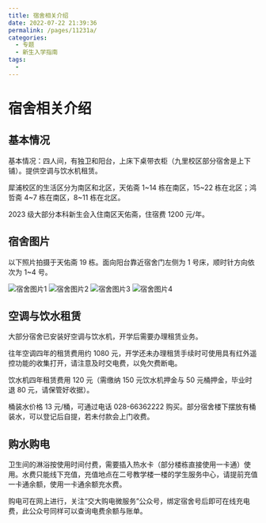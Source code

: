 ```yaml
---
title: 宿舍相关介绍
date: 2022-07-22 21:39:36
permalink: /pages/11231a/
categories:
  - 专题
  - 新生入学指南
tags:
  -
---
```


<!-- markdownlint-disable MD025 MD033 -->

# 宿舍相关介绍

## 基本情况

基本情况：四人间，有独卫和阳台，上床下桌带衣柜（九里校区部分宿舍是上下铺）。提供空调与饮水机租赁。

犀浦校区的生活区分为南区和北区，天佑斋 1~14 栋在南区，15~22 栋在北区；鸿哲斋 4~7 栋在南区，8~11 栋在北区。

2023 级大部分本科新生会入住南区天佑斋，住宿费 1200 元/年。

## 宿舍图片

以下照片拍摄于天佑斋 19 栋。面向阳台靠近宿舍门左侧为 1 号床，顺时针方向依次为 1~4 号。

![宿舍图片1](/img/photo/0.jpg)
![宿舍图片2](/img/photo/1.jpg)
![宿舍图片3](/img/photo/2.jpg)
![宿舍图片4](/img/photo/3.jpg)

## 空调与饮水租赁

大部分宿舍已安装好空调与饮水机，开学后需要办理租赁业务。

往年空调四年的租赁费用约 1080 元，开学还未办理租赁手续时可使用具有红外遥控功能的收集打开，请注意及时交电费，以免欠费断电。

饮水机四年租赁费用 120 元（需缴纳 150 元饮水机押金与 50 元桶押金，毕业时退 80 元，请保管好收据）。

桶装水价格 13 元/桶，可通过电话 028-66362222 购买。部分宿舍楼下摆放有桶装水，可以登记后自提，若未付款会上门收费。

## 购水购电

卫生间的淋浴按使用时间付费，需要插入热水卡（部分楼栋直接使用一卡通）使用。水费只能线下充值，充值地点在二号教学楼一楼的学生服务中心，请提前充值一卡通余额，使用一卡通余额充水费。

购电可在网上进行，关注“交大购电微服务”公众号，绑定宿舍号后即可在线充电费，此公众号同样可以查询电费余额与账单。
